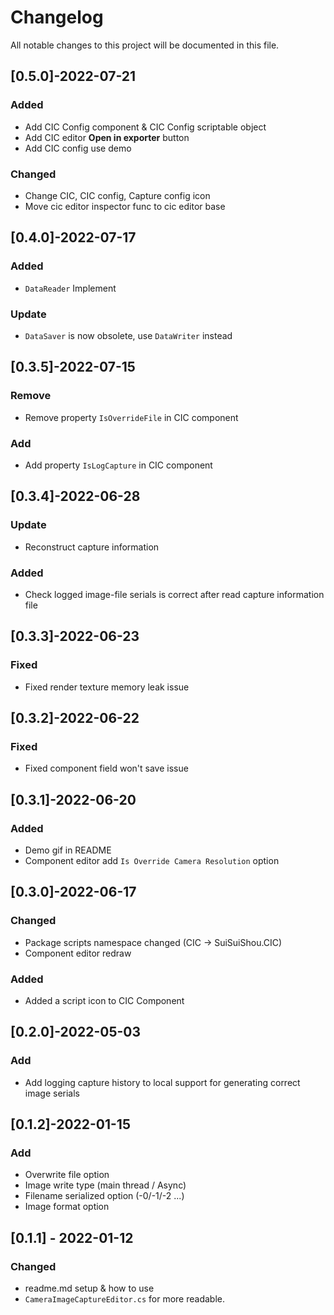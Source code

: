 # Changelog
All notable changes to this project will be documented in this file.

## [0.5.0]-2022-07-21

### Added

- Add CIC Config component & CIC Config scriptable object
- Add CIC editor **Open in exporter** button
- Add CIC config use demo

### Changed

- Change CIC, CIC config, Capture config icon
- Move cic editor inspector func to cic editor base

## [0.4.0]-2022-07-17

### Added

- `DataReader` Implement

### Update

- `DataSaver` is now obsolete, use `DataWriter` instead

## [0.3.5]-2022-07-15

### Remove

- Remove property `IsOverrideFile` in CIC component

### Add

- Add property `IsLogCapture` in CIC component

## [0.3.4]-2022-06-28

### Update

- Reconstruct capture information

### Added

- Check logged image-file serials is correct after read capture information file

## [0.3.3]-2022-06-23

### Fixed

- Fixed render texture memory leak issue

## [0.3.2]-2022-06-22

### Fixed

- Fixed component field won't save issue

## [0.3.1]-2022-06-20

### Added

- Demo gif in README
- Component editor add `Is Override Camera Resolution` option

## [0.3.0]-2022-06-17

### Changed

- Package scripts namespace changed (CIC -> SuiSuiShou.CIC)
- Component editor redraw

### Added

- Added a script  icon to CIC Component

## [0.2.0]-2022-05-03

### Add

- Add logging capture history to local support for generating correct image serials

## [0.1.2]-2022-01-15

### Add

- Overwrite file option
- Image write type (main thread / Async)
- Filename serialized option (-0/-1/-2 ...)
- Image format option

## [0.1.1] - 2022-01-12
### Changed

- readme.md setup & how to use
- `CameraImageCaptureEditor.cs` for more readable.

  
